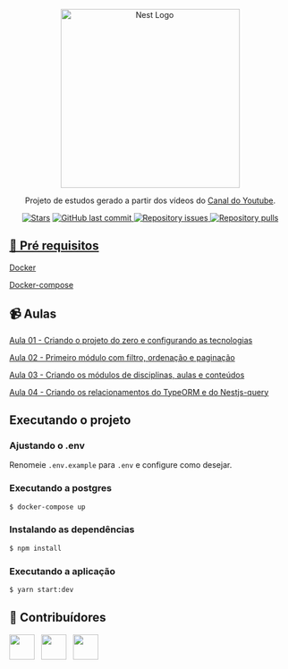 <p align="center">
  <a href="http://nestjs.com/" target="blank"><img src="https://nestjs.com/img/logo_text.svg" width="320" alt="Nest Logo" /></a>
</p>
 
  <p align="center">Projeto de estudos gerado a partir dos vídeos do <a href="https://youtube.com/angelogluz" target="blank">Canal do Youtube</a>.</p>
    <p align="center">
<a href="https://github.com/angelogluz/NestJS-Nestjs-query/stargazers"><img src="https://img.shields.io/github/stars/angelogluz/NestJS-Nestjs-query" alt="Stars" /></a>

  <a href="https://github.com/angelogluz/NestJS-Nestjs-query/commits/master">
    <img alt="GitHub last commit" src="https://img.shields.io/github/last-commit/angelogluz/NestJS-Nestjs-query.svg">
  </a>
    <a href="https://github.com/angelogluz/NestJS-Nestjs-query/issues">
    <img alt="Repository issues" src="https://img.shields.io/github/issues/angelogluz/NestJS-Nestjs-query.svg">
  </a>
    <a href="https://github.com/angelogluz/NestJS-Nestjs-query/pulls">
    <img alt="Repository pulls" src="https://img.shields.io/github/issues-pr/angelogluz/NestJS-Nestjs-query.svg">
</p>


## 🔐 Pré requisitos

<a href="https://www.docker.com/">Docker</a> &nbsp;
  
<a href="https://docs.docker.com/compose/install/">Docker-compose</a> &nbsp;

## 📹 Aulas
<a href="https://youtu.be/I9JgydtNd7k">Aula 01 - Criando o projeto do zero e configurando as tecnologias</a> &nbsp;

<a href="https://youtu.be/QdT87YciYVc">Aula 02 - Primeiro módulo com filtro, ordenação e paginação</a> &nbsp;

<a href="https://youtu.be/Yw0qLUjsR9o">Aula 03 - Criando os módulos de disciplinas, aulas e conteúdos</a> &nbsp;

<a href="https://youtu.be/iaFNP-2Ke-w">Aula 04 - Criando os relacionamentos do TypeORM e do Nestjs-query</a> &nbsp;

## Executando o projeto 
### Ajustando o .env
  Renomeie ``.env.example`` para ``.env`` e configure como desejar.
  
### Executando a postgres

```bash
$ docker-compose up
```

### Instalando as dependências
  
```bash
$ npm install
```

### Executando a aplicação

```bash
$ yarn start:dev
```

## 🤝 Contribuídores

<a href="https://github.com/angelogluz"><img src="https://github.com/angelogluz.png" width="45" height="45"></a> &nbsp;
<a href="https://github.com/joaovitorwoliveira"><img src="https://github.com/joaovitorwoliveira.png" width="45" height="45"></a> &nbsp;
<a href="https://github.com/erickheinemann"><img src="https://github.com/erickheinemann.png" width="45" height="45"></a> &nbsp;


